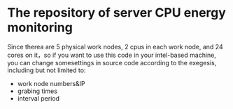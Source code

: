 # The repository of server CPU energy monitoring 
Since therea are 5 physical work nodes, 2 cpus in each work node, and 24 cores on it，so if you want to use this code in your intel-based machine, you can change somesettings in source code according to the exegesis, including but not limited to:
- work node numbers&IP
- grabing times
- interval period
